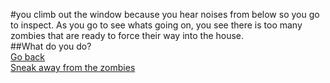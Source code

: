 #you climb out the window because you hear noises from below so you go to inspect. As you go to see whats going on, you see there is too many zombies that are ready to force their way into the house.  
##What do you do?  
[Go back](back.md)  
[Sneak away from the zombies](sneak.md)
